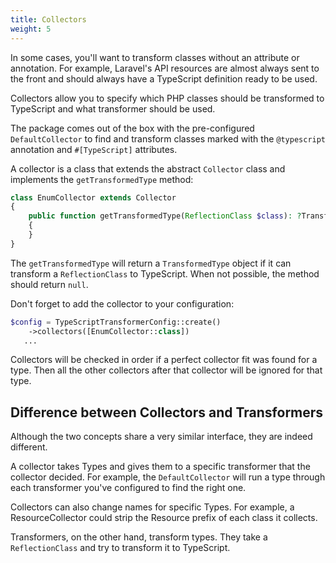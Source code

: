 ```yaml
---
title: Collectors
weight: 5
---
```


In some cases, you'll want to transform classes without an attribute or annotation. For example, Laravel's API resources are almost always sent to the front and should always have a TypeScript definition ready to be used.

Collectors allow you to specify which PHP classes should be transformed to TypeScript and what transformer should be used.

The package comes out of the box with the pre-configured `DefaultCollector` to find and transform classes marked with the `@typescript` annotation and `#[TypeScript]` attributes.

A collector is a class that extends the abstract `Collector` class  and implements the `getTransformedType` method:

```php
class EnumCollector extends Collector
{
    public function getTransformedType(ReflectionClass $class): ?TransformedType
    {
    }
}
```

The `getTransformedType` will return a `TransformedType` object if it can transform a `ReflectionClass` to TypeScript. When not possible, the method should return `null`.

Don't forget to add the collector to your configuration:

```php
$config = TypeScriptTransformerConfig::create()
    ->collectors([EnumCollector::class])
   ...
```

Collectors will be checked in order if a perfect collector fit was found for a type. Then all the other collectors after that collector will be ignored for that type.

## Difference between Collectors and Transformers

Although the two concepts share a very similar interface, they are indeed different.

A collector takes Types and gives them to a specific transformer that the collector decided. For example, the `DefaultCollector` will run a type through each transformer you've configured to find the right one.

Collectors can also change names for specific Types. For example, a ResourceCollector could strip the Resource prefix of each class it collects.

Transformers, on the other hand, transform types. They take a `ReflectionClass` and try to transform it to TypeScript.
